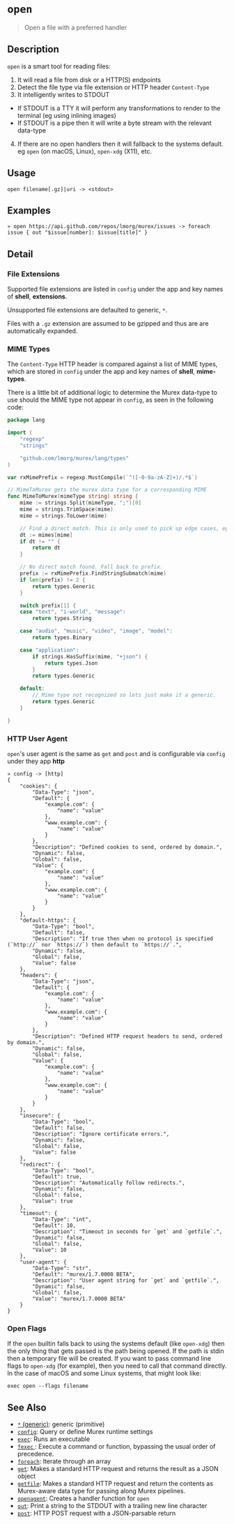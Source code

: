 # `open`

> Open a file with a preferred handler

## Description

`open` is a smart tool for reading files:

1. It will read a file from disk or a HTTP(S) endpoints
2. Detect the file type via file extension or HTTP header `Content-Type`
3. It intelligently writes to STDOUT
  - If STDOUT is a TTY it will perform any transformations to render to the
    terminal (eg using inlining images)
  - If STDOUT is a pipe then it will write a byte stream with the relevant
    data-type
4. If there are no open handlers then it will fallback to the systems default.
   eg `open` (on macOS, Linux), `open-xdg` (X11), etc.

## Usage

```
open filename[.gz]|uri -> <stdout>
```

## Examples

```
» open https://api.github.com/repos/lmorg/murex/issues -> foreach issue { out "$issue[number]: $issue[title]" }
```

## Detail

### File Extensions

Supported file extensions are listed in `config` under the app and key names of
**shell**, **extensions**.

Unsupported file extensions are defaulted to generic, `*`.

Files with a `.gz` extension are assumed to be gzipped and thus are are
automatically expanded.

### MIME Types

The `Content-Type` HTTP header is compared against a list of MIME types, which
are stored in `config` under the app and key names of **shell**, **mime-types**.

There is a little bit of additional logic to determine the Murex data-type to
use should the MIME type not appear in `config`, as seen in the following code:

```go
package lang

import (
	"regexp"
	"strings"

	"github.com/lmorg/murex/lang/types"
)

var rxMimePrefix = regexp.MustCompile(`^([-0-9a-zA-Z]+)/.*$`)

// MimeToMurex gets the murex data type for a corresponding MIME
func MimeToMurex(mimeType string) string {
	mime := strings.Split(mimeType, ";")[0]
	mime = strings.TrimSpace(mime)
	mime = strings.ToLower(mime)

	// Find a direct match. This is only used to pick up edge cases, eg text files used as images.
	dt := mimes[mime]
	if dt != "" {
		return dt
	}

	// No direct match found. Fall back to prefix.
	prefix := rxMimePrefix.FindStringSubmatch(mime)
	if len(prefix) != 2 {
		return types.Generic
	}

	switch prefix[1] {
	case "text", "i-world", "message":
		return types.String

	case "audio", "music", "video", "image", "model":
		return types.Binary

	case "application":
		if strings.HasSuffix(mime, "+json") {
			return types.Json
		}
		return types.Generic

	default:
		// Mime type not recognized so lets just make it a generic.
		return types.Generic
	}

}
```

### HTTP User Agent

`open`'s user agent is the same as `get` and `post` and is configurable via
`config` under they app **http**

```
» config -> [http]
{
    "cookies": {
        "Data-Type": "json",
        "Default": {
            "example.com": {
                "name": "value"
            },
            "www.example.com": {
                "name": "value"
            }
        },
        "Description": "Defined cookies to send, ordered by domain.",
        "Dynamic": false,
        "Global": false,
        "Value": {
            "example.com": {
                "name": "value"
            },
            "www.example.com": {
                "name": "value"
            }
        }
    },
    "default-https": {
        "Data-Type": "bool",
        "Default": false,
        "Description": "If true then when no protocol is specified (`http://` nor `https://`) then default to `https://`.",
        "Dynamic": false,
        "Global": false,
        "Value": false
    },
    "headers": {
        "Data-Type": "json",
        "Default": {
            "example.com": {
                "name": "value"
            },
            "www.example.com": {
                "name": "value"
            }
        },
        "Description": "Defined HTTP request headers to send, ordered by domain.",
        "Dynamic": false,
        "Global": false,
        "Value": {
            "example.com": {
                "name": "value"
            },
            "www.example.com": {
                "name": "value"
            }
        }
    },
    "insecure": {
        "Data-Type": "bool",
        "Default": false,
        "Description": "Ignore certificate errors.",
        "Dynamic": false,
        "Global": false,
        "Value": false
    },
    "redirect": {
        "Data-Type": "bool",
        "Default": true,
        "Description": "Automatically follow redirects.",
        "Dynamic": false,
        "Global": false,
        "Value": true
    },
    "timeout": {
        "Data-Type": "int",
        "Default": 10,
        "Description": "Timeout in seconds for `get` and `getfile`.",
        "Dynamic": false,
        "Global": false,
        "Value": 10
    },
    "user-agent": {
        "Data-Type": "str",
        "Default": "murex/1.7.0000 BETA",
        "Description": "User agent string for `get` and `getfile`.",
        "Dynamic": false,
        "Global": false,
        "Value": "murex/1.7.0000 BETA"
    }
}
```

### Open Flags

If the `open` builtin falls back to using the systems default (like `open-xdg`)
then the only thing that gets passed is the path being opened. If the path is
stdin then a temporary file will be created. If you want to pass command line
flags to `open-xdg` (for example), then you need to call that command directly.
In the case of macOS and some Linux systems, that might look like:

```
exec open --flags filename
```

## See Also

* [`*` (generic)](../types/generic.md):
  generic (primitive)
* [`config`](../commands/config.md):
  Query or define Murex runtime settings
* [`exec`](../commands/exec.md):
  Runs an executable
* [`fexec` ](../commands/fexec.md):
  Execute a command or function, bypassing the usual order of precedence.
* [`foreach`](../commands/foreach.md):
  Iterate through an array
* [`get`](../commands/get.md):
  Makes a standard HTTP request and returns the result as a JSON object
* [`getfile`](../commands/getfile.md):
  Makes a standard HTTP request and return the contents as Murex-aware data type for passing along Murex pipelines.
* [`openagent`](../commands/openagent.md):
  Creates a handler function for `open`
* [`out`](../commands/out.md):
  Print a string to the STDOUT with a trailing new line character
* [`post`](../commands/post.md):
  HTTP POST request with a JSON-parsable return